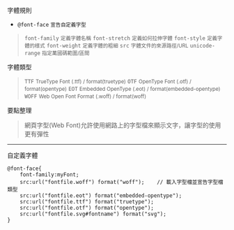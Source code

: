 字體規則
- `@font-face` <small>宣告自定義字型</small>

>`font-family` <small>定義字體名稱</small>
>`font-stretch` <small>定義如何拉伸字體</small>
>`font-style` <small>定義字體的樣式</small>
>`font-weight` <small>定義字體的粗細</small>
>`src` <small>字體文件的來源路徑/URL</small>
>`unicode-range` <small>指定萬國碼範圍/區間</small>

字體類型
>`TTF` <small>TrueType Font (.ttf) / format(truetype)</small>
>`OTF` <small>OpenType Font (.otf) / format(opentype)</small>
>`EOT` <small>Embedded OpenType (.eot) / format(embedded-opentype)</small>
>`WOFF` <small>Web Open Font Format (.woff) / format(woff)</small>

要點整理
>網頁字型(Web Font)允許使用網路上的字型檔來顯示文字，讓字型的使用更有彈性

---

自定義字體
```
@font-face{
	font-family:myFont;
	src:url("fontfile.woff") format("woff"); 	// 載入字型檔並宣告字型檔類型
	src:url("fontfile.eot") format("embedded-opentype");
	src:url("fontfile.ttf") format("truetype");
	src:url("fontfile.otf") format("opentype");
	src:url("fontfile.svg#fontname") format("svg");
}
```